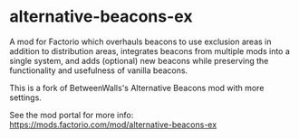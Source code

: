 # alternative-beacons-ex

A mod for Factorio which overhauls beacons to use exclusion areas in addition to distribution areas, integrates beacons from multiple mods into a single system, and adds (optional) new beacons while preserving the functionality and usefulness of vanilla beacons.

This is a fork of BetweenWalls's Alternative Beacons mod with more settings.

See the mod portal for more info: https://mods.factorio.com/mod/alternative-beacons-ex
